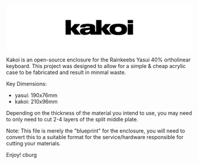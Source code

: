 ![Kakoi Logo](kakoi_logo.png)

Kakoi is an open-source enclosure for the Rainkeebs Yasui 40% ortholinear keyboard. This project was designed to allow for a simple & cheap acrylic case to be fabricated and result in minmal waste.

Key Dimensions:
- yasui: 190x76mm
- kakoi: 210x96mm

Depending on the thickness of the material you intend to use, you may need to only need to cut 2-4 layers of the split middle plate.

Note: This file is merely the "blueprint" for the enclosure, you will need to convert this to a suitable format for the service/hardware responsible for cutting your materials.

Enjoy!
cburg
